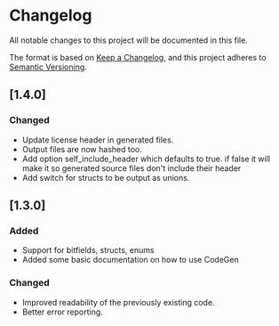# Changelog
All notable changes to this project will be documented in this file.

The format is based on [Keep a Changelog](https://keepachangelog.com/en/1.0.0/),
and this project adheres to [Semantic Versioning](https://semver.org/spec/v2.0.0.html).

## [1.4.0]
### Changed
 - Update license header in generated files.
 - Output files are now hashed too.
 - Add option self_include_header which defaults to true. if false it will make it so generated source files don't include their header
 - Add switch for structs to be output as unions.

## [1.3.0]
### Added
 - Support for bitfields, structs, enums
 - Added some basic documentation on how to use CodeGen

### Changed
 - Improved readability of the previously existing code.
 - Better error reporting.
